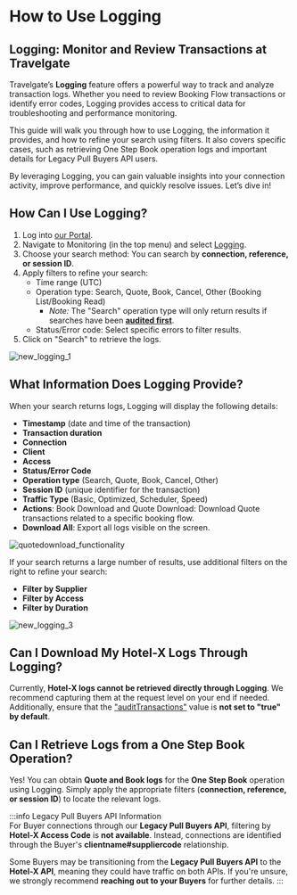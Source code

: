 ﻿---
sidebar_position: 2
---

# How to Use Logging

## Logging: Monitor and Review Transactions at Travelgate

Travelgate’s **Logging** feature offers a powerful way to track and analyze transaction logs. Whether you need to review Booking Flow transactions or identify error codes, Logging provides access to critical data for troubleshooting and performance monitoring.

This guide will walk you through how to use Logging, the information it provides, and how to refine your search using filters. It also covers specific cases, such as retrieving One Step Book operation logs and important details for Legacy Pull Buyers API users.

By leveraging Logging, you can gain valuable insights into your connection activity, improve performance, and quickly resolve issues. Let’s dive in! 

## How Can I Use Logging?

1. Log into [our Portal](https://www.travelgate.com/).
2. Navigate to Monitoring (in the top menu) and select [Logging](https://app.travelgate.com/logging).
3. Choose your search method: You can search by **connection, reference, or session ID**.
4. Apply filters to refine your search:
   - Time range (UTC)
   - Operation type: Search, Quote, Book, Cancel, Other (Booking List/Booking Read)  
     - *Note:* The "Search" operation type will only return results if searches have been **[audited first](/kb/web-features/monitoring-tools/logging/audit-searches-functionality)**.
   - Status/Error code: Select specific errors to filter results.
5. Click on "Search" to retrieve the logs.

![new_logging_1](https://storage.travelgate.com/kbase/new_logging_1.jpg)

## What Information Does Logging Provide?

When your search returns logs, Logging will display the following details:

- **Timestamp** (date and time of the transaction)
- **Transaction duration**
- **Connection**
- **Client**
- **Access**
- **Status/Error Code**
- **Operation type** (Search, Quote, Book, Cancel, Other)
- **Session ID** (unique identifier for the transaction)
- **Traffic Type** (Basic, Optimized, Scheduler, Speed)
- **Actions**: Book Download and Quote Download: Download Quote transactions related to a specific booking flow.
- **Download All**: Export all logs visible on the screen.

![quotedownload_functionality](https://storage.travelgate.com/kbase/quotedownload_functionality.jpg)

If your search returns a large number of results, use additional filters on the right to refine your search:
- **Filter by Supplier**
- **Filter by Access**
- **Filter by Duration**

![new_logging_3](https://storage.travelgate.com/kbase/new_logging_3.jpg)

## Can I Download My Hotel-X Logs Through Logging?

Currently, **Hotel-X logs cannot be retrieved directly through Logging**. We recommend capturing them at the request level on your end if needed. Additionally, ensure that the ["auditTransactions"](/kb/web-features/monitoring-tools/logging/audit-supplier-transactions#application-and-recommendations-on-the-audittransactions-field) value is **not set to "true" by default**.

## Can I Retrieve Logs from a One Step Book Operation?

Yes! You can obtain **Quote and Book logs** for the **One Step Book** operation using Logging. Simply apply the appropriate filters (**connection, reference, or session ID**) to locate the relevant logs.

:::info Legacy Pull Buyers API Information  
For Buyer connections through our **Legacy Pull Buyers API**, filtering by **Hotel-X Access Code** is **not available**. Instead, connections are identified through the Buyer's **clientname#suppliercode** relationship.  

Some Buyers may be transitioning from the **Legacy Pull Buyers API** to the **Hotel-X API**, meaning they could have traffic on both APIs. If you're unsure, we strongly recommend **reaching out to your Buyers** for further details.
:::

